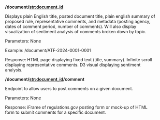 **/document/<str:document_id>** 

Displays plain English title, posted document title, plain english summary of proposed rule, representative comments, and metadata (posting agency, dates of comment period, number of comments). Will also display visualization of sentiment analysis of comments broken down by topic.

Parameters: None

Example: /document/ATF-2024-0001-0001

Response: HTML page displaying fixed text (title, summary). Infinite scroll displaying representative comments. D3 visual displaying sentiment analysis. 


**/document/<str:document_id>/comment**

Endpoint to allow users to post comments on a given document.

Parameters: None

Response: iFrame of regulations.gov posting form or mock-up of HTML form to submit comments for a specific document. 


